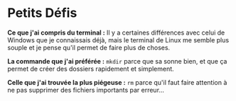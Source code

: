 # Petits Défis

**Ce que j'ai compris du terminal :**
Il y a certaines différences avec celui de Windows que je connaissais déjà, mais le terminal de Linux me semble plus souple et je pense qu'il permet de faire plus de choses.

**La commande que j'ai préférée :**
`mkdir` parce que sa sonne bien, et que ça permet de créer des dossiers rapidement et simplement.

**Celle que j'ai trouvée la plus piégeuse :**
`rm` parce qu'il faut faire attention à ne pas supprimer des fichiers importants par erreur...